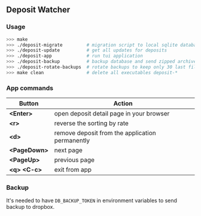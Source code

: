 ## Deposit Watcher

### Usage

```bash
>>> make
>>> ./deposit-migrate         # migration script to local sqlite database
>>> ./deposit-update          # get all updates for deposits
>>> ./deposit-app             # run tui application
>>> ./deposit-backup          # backup database and send zipped archive to dropbox
>>> ./deposit-rotate-backups  # rotate backups to keep only 30 last files
>>> make clean                # delete all executables deposit-*
```

### App commands

|Button             |Action                                             |
|-------------------|---------------------------------------------------|
|**\<Enter\>**      | open deposit detail page in your browser          |
|**\<r\>**          | reverse the sorting by rate                       |
|**\<d\>**          | remove deposit from the application permanently   |
|**\<PageDown\>**   | next page                                         |
|**\<PageUp\>**     | previous page                                     |
|**\<q\> \<C-c\>**  | exit from app                                     |

### Backup

It's needed to have `DB_BACKUP_TOKEN` in environment variables to send backup to dropbox.
